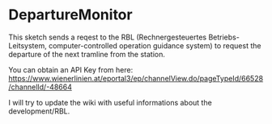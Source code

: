 # DepartureMonitor
This sketch sends a reqest to the RBL (Rechnergesteuertes Betriebs-Leitsystem, computer-controlled operation guidance system) to request the departure of the next tramline from the station.

You can obtain an API Key from here:
https://www.wienerlinien.at/eportal3/ep/channelView.do/pageTypeId/66528/channelId/-48664

I will try to update the wiki with useful informations about the development/RBL.
